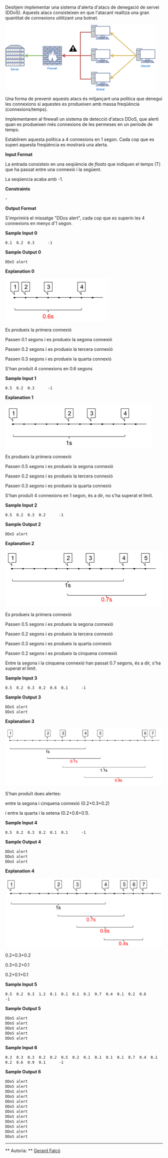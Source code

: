 Desitjem implementar una sistema d'alerta d'atacs de denegació de servei
(DDoS). Aquests atacs consisteixen en que l'atacant realitza una gran
quantitat de connexions utilitzant una botnet.

![image](1557432901-54eba1401d-sshattack1.png)

Una forma de prevenir aquests atacs és mitjançant una política que
denegui les connexions si aquestes es produeixen amb massa freqüència
(connexions/temps).

Implementarem al firewall un sistema de detecció d'atacs DDoS, que
alerti quan es produeixen més connexions de les permeses en un període
de temps.

Establirem aquesta política a 4 connexions en 1 segon. Cada cop que es
superi aquesta freqüència es mostrarà una alerta.

**Input Format**

La entrada consisteix en una seqüència de *floats* que indiquen el temps
(T) que ha passat entre una connexió i la següent.

La seqüencia acaba amb -1.

**Constraints**

\-

**Output Format**

S'imprimirà el missatge "DDos alert", cada cop que es superin les 4
connexions en menys d'1 segon.

**Sample Input 0**

    0.1  0.2  0.3      -1

**Sample Output 0**

    DDoS alert

**Explanation 0**

![image](1572516606-a8c13d5340-DDoS1.png)

Es produeix la primera connexió

Passen 0.1 segons i es produeix la segona connexió

Passen 0.2 segons i es produeix la tercera connexió

Passen 0.3 segons i es produeix la quarta connexió

S'han produït 4 connexions en 0.6 segons

**Sample Input 1**

    0.5  0.2  0.3      -1

**Explanation 1**

![image](1572516637-2294a6cb4c-DDoS1.png)

Es produeix la primera connexió

Passen 0.5 segons i es produeix la segona connexió

Passen 0.2 segons i es produeix la tercera connexió

Passen 0.3 segons i es produeix la quarta connexió

S'han produït 4 connexions en 1 segon, és a dir, no s'ha superat el
límit.

**Sample Input 2**

    0.5  0.2  0.3  0.2      -1

**Sample Output 2**

    DDoS alert

**Explanation 2**

![image](1572517334-23683973d0-DDoS5.png)

Es produeix la primera connexió

Passen 0.5 segons i es produeix la segona connexió

Passen 0.2 segons i es produeix la tercera connexió

Passen 0.3 segons i es produeix la quarta connexió

Passen 0.2 segons i es produeix la cinquena connexió

Entre la segona i la cinquena connexió han passat 0.7 segons, és a dir,
s'ha superat el límit.

**Sample Input 3**

    0.5  0.2  0.3  0.2  0.6  0.1      -1

**Sample Output 3**

    DDoS alert
    DDoS alert

**Explanation 3**

![image](1572517132-99186b103b-DDoS4.png)

S'han produït dues alertes:

entre la segona i cinquena connexió (0.2+0.3+0.2)

i entre la quarta i la setena (0.2+0.6+0.1).

**Sample Input 4**

    0.5  0.2  0.3  0.2  0.1  0.1      -1

**Sample Output 4**

    DDoS alert
    DDoS alert
    DDoS alert

**Explanation 4**

![image](1572517590-cca83a9fe1-DDoS6.png)

0.2+0.3+0.2

0.3+0.2+0.1

0.2+0.1+0.1

**Sample Input 5**

    0.5  0.2  0.3  1.2  0.1  0.1  0.1  0.1  0.7  0.4  0.1  0.2  0.6      -1

**Sample Output 5**

    DDoS alert
    DDoS alert
    DDoS alert
    DDoS alert
    DDoS alert

**Sample Input 6**

    0.3  0.3  0.3  0.2  0.2  0.5  0.2  0.1  0.1  0.1  0.1  0.7  0.4  0.1  0.2  0.6  0.9  0.1      -1

**Sample Output 6**

    DDoS alert
    DDoS alert
    DDoS alert
    DDoS alert
    DDoS alert
    DDoS alert
    DDoS alert
    DDoS alert
    DDoS alert
    DDoS alert
    DDoS alert
    DDoS alert

----------

** Autoria: **
[Gerard Falcó](https://github.com/gerardfp)
